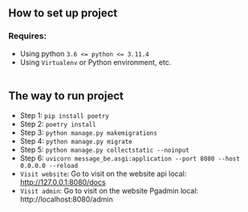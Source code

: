 ## How to set up project

### Requires:

- Using python `3.6 <= python <= 3.11.4`
- Using `Virtualenv` or Python environment, etc.
  <br></br>

## The way to run project

- Step 1: `pip install poetry`
- Step 2: `poetry install`
- Step 3: `python manage.py makemigrations`
- Step 4: `python manage.py migrate`
- Step 5: `python manage.py collectstatic --noinput`
- Step 6: `uvicorn message_be.asgi:application --port 8080 --host 0.0.0.0 --reload`
- `Visit website`: Go to visit on the website api local: http://127.0.0.1:8080/docs
- `Visit admin`: Go to visit on the website Pgadmin local: http://localhost:8080/admin